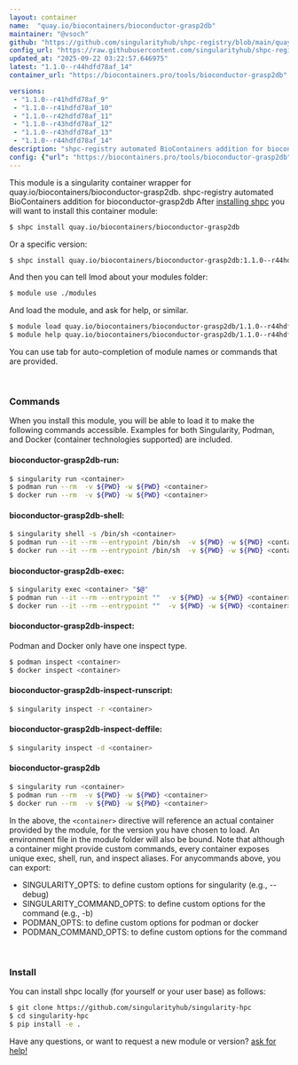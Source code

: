 ```yaml
---
layout: container
name:  "quay.io/biocontainers/bioconductor-grasp2db"
maintainer: "@vsoch"
github: "https://github.com/singularityhub/shpc-registry/blob/main/quay.io/biocontainers/bioconductor-grasp2db/container.yaml"
config_url: "https://raw.githubusercontent.com/singularityhub/shpc-registry/main/quay.io/biocontainers/bioconductor-grasp2db/container.yaml"
updated_at: "2025-09-22 03:22:57.646975"
latest: "1.1.0--r44hdfd78af_14"
container_url: "https://biocontainers.pro/tools/bioconductor-grasp2db"

versions:
 - "1.1.0--r41hdfd78af_9"
 - "1.1.0--r41hdfd78af_10"
 - "1.1.0--r42hdfd78af_11"
 - "1.1.0--r43hdfd78af_12"
 - "1.1.0--r43hdfd78af_13"
 - "1.1.0--r44hdfd78af_14"
description: "shpc-registry automated BioContainers addition for bioconductor-grasp2db"
config: {"url": "https://biocontainers.pro/tools/bioconductor-grasp2db", "maintainer": "@vsoch", "description": "shpc-registry automated BioContainers addition for bioconductor-grasp2db", "latest": {"1.1.0--r44hdfd78af_14": "sha256:61db6e8bced652228f3763b492c58c5c0a476d342916ca503bcdb427d26484d9"}, "tags": {"1.1.0--r41hdfd78af_9": "sha256:02543353a8b5f63baf1570f614fe0d8fd2a2edb5d0cc53758315a7b31d50c9e3", "1.1.0--r41hdfd78af_10": "sha256:103cf3058c01b66b85067a46568a03bf3012eb0a111aef479fc154d131bdd659", "1.1.0--r42hdfd78af_11": "sha256:c7566a5280af864a124f494f2936520a0e636b8725f5340296087f205d53c506", "1.1.0--r43hdfd78af_12": "sha256:c346d3be0610a6fcd93b3acddc9e47de46766feaf87510d7e79c6022600ded3c", "1.1.0--r43hdfd78af_13": "sha256:a1e825dd87ccdc48567c298e05bc4cf33d02b8b9180d62fdf35d1ee6589c467e", "1.1.0--r44hdfd78af_14": "sha256:61db6e8bced652228f3763b492c58c5c0a476d342916ca503bcdb427d26484d9"}, "docker": "quay.io/biocontainers/bioconductor-grasp2db"}
---
```


This module is a singularity container wrapper for quay.io/biocontainers/bioconductor-grasp2db.
shpc-registry automated BioContainers addition for bioconductor-grasp2db
After [installing shpc](#install) you will want to install this container module:


```bash
$ shpc install quay.io/biocontainers/bioconductor-grasp2db
```

Or a specific version:

```bash
$ shpc install quay.io/biocontainers/bioconductor-grasp2db:1.1.0--r44hdfd78af_14
```

And then you can tell lmod about your modules folder:

```bash
$ module use ./modules
```

And load the module, and ask for help, or similar.

```bash
$ module load quay.io/biocontainers/bioconductor-grasp2db/1.1.0--r44hdfd78af_14
$ module help quay.io/biocontainers/bioconductor-grasp2db/1.1.0--r44hdfd78af_14
```

You can use tab for auto-completion of module names or commands that are provided.

<br>

### Commands

When you install this module, you will be able to load it to make the following commands accessible.
Examples for both Singularity, Podman, and Docker (container technologies supported) are included.

#### bioconductor-grasp2db-run:

```bash
$ singularity run <container>
$ podman run --rm  -v ${PWD} -w ${PWD} <container>
$ docker run --rm  -v ${PWD} -w ${PWD} <container>
```

#### bioconductor-grasp2db-shell:

```bash
$ singularity shell -s /bin/sh <container>
$ podman run --it --rm --entrypoint /bin/sh  -v ${PWD} -w ${PWD} <container>
$ docker run --it --rm --entrypoint /bin/sh  -v ${PWD} -w ${PWD} <container>
```

#### bioconductor-grasp2db-exec:

```bash
$ singularity exec <container> "$@"
$ podman run --it --rm --entrypoint ""  -v ${PWD} -w ${PWD} <container> "$@"
$ docker run --it --rm --entrypoint ""  -v ${PWD} -w ${PWD} <container> "$@"
```

#### bioconductor-grasp2db-inspect:

Podman and Docker only have one inspect type.

```bash
$ podman inspect <container>
$ docker inspect <container>
```

#### bioconductor-grasp2db-inspect-runscript:

```bash
$ singularity inspect -r <container>
```

#### bioconductor-grasp2db-inspect-deffile:

```bash
$ singularity inspect -d <container>
```



#### bioconductor-grasp2db

```bash
$ singularity run <container>
$ podman run --rm  -v ${PWD} -w ${PWD} <container>
$ docker run --rm  -v ${PWD} -w ${PWD} <container>
```


In the above, the `<container>` directive will reference an actual container provided
by the module, for the version you have chosen to load. An environment file in the
module folder will also be bound. Note that although a container
might provide custom commands, every container exposes unique exec, shell, run, and
inspect aliases. For anycommands above, you can export:

 - SINGULARITY_OPTS: to define custom options for singularity (e.g., --debug)
 - SINGULARITY_COMMAND_OPTS: to define custom options for the command (e.g., -b)
 - PODMAN_OPTS: to define custom options for podman or docker
 - PODMAN_COMMAND_OPTS: to define custom options for the command

<br>

### Install

You can install shpc locally (for yourself or your user base) as follows:

```bash
$ git clone https://github.com/singularityhub/singularity-hpc
$ cd singularity-hpc
$ pip install -e .
```

Have any questions, or want to request a new module or version? [ask for help!](https://github.com/singularityhub/singularity-hpc/issues)